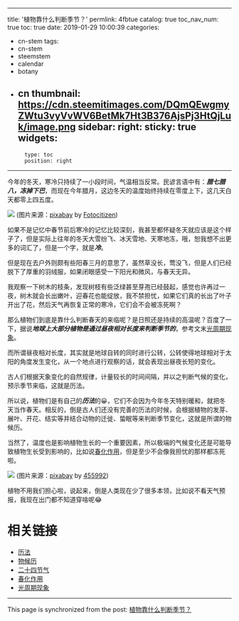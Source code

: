 
---
title: '植物靠什么判断季节？'
permlink: 4fbtue
catalog: true
toc_nav_num: true
toc: true
date: 2019-01-29 10:00:39
categories:
- cn-stem
tags:
- cn-stem
- steemstem
- calendar
- botany
- cn
thumbnail: https://cdn.steemitimages.com/DQmQEwgmyZWtu3vyVvWV6BetMk7Ht3B376AjsPj3HtQjLuk/image.png
sidebar:
    right:
        sticky: true
widgets:
    -
        type: toc
        position: right
---


今年的冬天，寒冷只持续了一小段时间，气温相当反常。民谚言语中有：***腊七腊八，冻掉下巴***，而现在今年腊月，这边冬天的温度始终持续在零度上下，这几天白天都零上四五度。

![](https://cdn.steemitimages.com/DQmQEwgmyZWtu3vyVvWV6BetMk7Ht3B376AjsPj3HtQjLuk/image.png)
(图片来源：[pixabay](https://pixabay.com/en/ice-winter-cold-frozen-nature-570500/) by [Fotocitizen](https://pixabay.com/en/users/Fotocitizen-397314/))

如果不是记忆中春节前后寒冷的记忆比较深刻，我甚至都怀疑冬天就应该是这个样子了，但是实际上往年的冬天大雪纷飞、冰天雪地、天寒地冻，哦，恕我想不出更多的词汇了，但是一个字，就是***冷***。

但是现在去户外则颇有些阳春三月的意思了，虽然草没长，莺没飞，但是人们已经脱下了厚重的羽绒服，如果闭眼感受一下阳光和微风，与春天无异。

我观察一下树木的枝条，发现树枝有些泛绿甚至芽孢已经鼓起，感觉也许再过一夜，树木就会长出嫩叶，迎春花也能绽放，我不禁担忧，如果它们真的长出了叶子开出了花，然后天气再恢复正常的寒冷，它们会不会被冻死啊？

那么植物们到底是靠什么判断春天的来临呢？是日照还是持续的高温呢？百度了一下，据说***地球上大部分植物是通过昼夜相对长度来判断季节的***，参考文末[光周期现象](https://baike.baidu.com/item/光周期现象/147586)。

而所谓昼夜相对长度，其实就是地球自转的同时进行公转，公转使得地球相对于太阳的角度发生变化，从一个地点进行观察的话，就会表现出昼夜长短的变化。

古人们根据天象变化的自然规律，计量较长的时间间隔，并以之判断气候的变化，预示季节来临，这就是历法。

所以说，植物们是有自己的***历法***的😀，它们不会因为今年冬天特别暖和，就把冬天当作春天。相反的，倒是古人们还没有完善的历法的时候，会根据植物的发芽、展叶、开花、结实等并结合动物的迁徙、蛰眠等来判断季节变化，这就是所谓的物候历。

当然了，温度也是影响植物生长的一个重要因素，所以极端的气候变化还是可能导致植物生长受到影响的，比如说[春化作用](https://baike.baidu.com/item/春化作用/6261755)，但是至少不会像我担忧的那样都冻死啦。

![](https://cdn.steemitimages.com/DQmVPWY1iRHq67Y1cU38nPEvnhUP1y7ZajYF1PhuLWNzCAv/image.png)
(图片来源：[pixabay](https://pixabay.com/en/sun-king-versailles-grid-gold-sun-454574/) by [455992](https://pixabay.com/en/users/455992-455992/))

植物不用我们担心啦，说起来，倒是人类现在少了很多本领，比如说不看天气预报，我现在出门都不知道穿啥呢😂

# 相关链接

* [历法](https://baike.baidu.com/item/历法/151418)
* [物候历](https://baike.baidu.com/item/物候历/2730753)
* [二十四节气](https://baike.baidu.com/item/二十四节气/191597)
* [春化作用](https://baike.baidu.com/item/春化作用/6261755)
* [光周期现象](https://baike.baidu.com/item/光周期现象/147586)

- - -

This page is synchronized from the post: [植物靠什么判断季节？](https://steemit.com/@oflyhigh/4fbtue)
